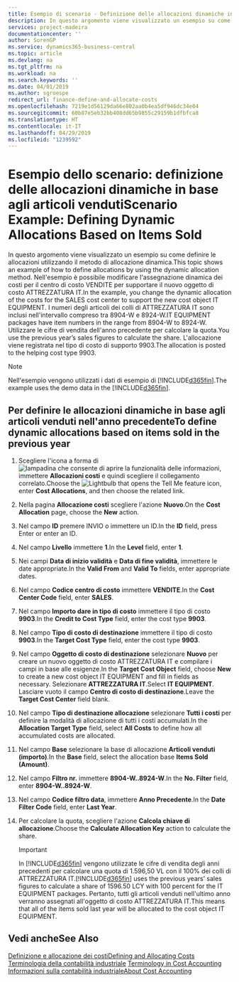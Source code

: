 ```yaml
---
title: Esempio di scenario - Definizione delle allocazioni dinamiche in base agli articoli venduti | Documenti Microsoft
description: In questo argomento viene visualizzato un esempio su come definire le allocazioni utilizzando il metodo di allocazione dinamica.
services: project-madeira
documentationcenter: ''
author: SorenGP
ms.service: dynamics365-business-central
ms.topic: article
ms.devlang: na
ms.tgt_pltfrm: na
ms.workload: na
ms.search.keywords: ''
ms.date: 04/01/2019
ms.author: sgroespe
redirect_url: finance-define-and-allocate-costs
ms.openlocfilehash: 7219e1d56129da66e802aa0b4ea5df946dc34e04
ms.sourcegitcommit: 60b87e5eb32bb408dd65b9855c29159b1dfbfca8
ms.translationtype: HT
ms.contentlocale: it-IT
ms.lasthandoff: 04/29/2019
ms.locfileid: "1239592"
---
```

# <a name="scenario-example-defining-dynamic-allocations-based-on-items-sold"></a><span data-ttu-id="8aaf8-103">Esempio dello scenario: definizione delle allocazioni dinamiche in base agli articoli venduti</span><span class="sxs-lookup"><span data-stu-id="8aaf8-103">Scenario Example: Defining Dynamic Allocations Based on Items Sold</span></span>
<span data-ttu-id="8aaf8-104">In questo argomento viene visualizzato un esempio su come definire le allocazioni utilizzando il metodo di allocazione dinamica.</span><span class="sxs-lookup"><span data-stu-id="8aaf8-104">This topic shows an example of how to define allocations by using the dynamic allocation method.</span></span> <span data-ttu-id="8aaf8-105">Nell'esempio è possibile modificare l'assegnazione dinamica dei costi per il centro di costo VENDITE per supportare il nuovo oggetto di costo ATTREZZATURA IT.</span><span class="sxs-lookup"><span data-stu-id="8aaf8-105">In the example, you change the dynamic allocation of the costs for the SALES cost center to support the new cost object IT EQUIPMENT.</span></span> <span data-ttu-id="8aaf8-106">I numeri degli articoli dei colli di ATTREZZATURA IT sono inclusi nell'intervallo compreso tra 8904-W e 8924-W.</span><span class="sxs-lookup"><span data-stu-id="8aaf8-106">IT EQUIPMENT packages have item numbers in the range from 8904-W to 8924-W.</span></span> <span data-ttu-id="8aaf8-107">Utilizzare le cifre di vendita dell'anno precedente per calcolare la quota.</span><span class="sxs-lookup"><span data-stu-id="8aaf8-107">You use the previous year’s sales figures to calculate the share.</span></span> <span data-ttu-id="8aaf8-108">L'allocazione viene registrata nel tipo di costo di supporto 9903.</span><span class="sxs-lookup"><span data-stu-id="8aaf8-108">The allocation is posted to the helping cost type 9903.</span></span>  

> [!NOTE]  
>  <span data-ttu-id="8aaf8-109">Nell'esempio vengono utilizzati i dati di esempio di [!INCLUDE[d365fin](includes/d365fin_md.md)].</span><span class="sxs-lookup"><span data-stu-id="8aaf8-109">The example uses the demo data in the [!INCLUDE[d365fin](includes/d365fin_md.md)].</span></span>  

## <a name="to-define-dynamic-allocations-based-on-items-sold-in-the-previous-year"></a><span data-ttu-id="8aaf8-110">Per definire le allocazioni dinamiche in base agli articoli venduti nell'anno precedente</span><span class="sxs-lookup"><span data-stu-id="8aaf8-110">To define dynamic allocations based on items sold in the previous year</span></span>  

1.  <span data-ttu-id="8aaf8-111">Scegliere l'icona a forma di ![lampadina che consente di aprire la funzionalità delle informazioni](media/ui-search/search_small.png "Informazioni sull'operazione che si desidera eseguire"), immettere **Allocazioni costi** e quindi scegliere il collegamento correlato.</span><span class="sxs-lookup"><span data-stu-id="8aaf8-111">Choose the ![Lightbulb that opens the Tell Me feature](media/ui-search/search_small.png "Tell me what you want to do") icon, enter **Cost Allocations**, and then choose the related link.</span></span>  
2.  <span data-ttu-id="8aaf8-112">Nella pagina **Allocazione costi** scegliere l'azione **Nuovo**.</span><span class="sxs-lookup"><span data-stu-id="8aaf8-112">On the **Cost Allocation** page, choose the **New** action.</span></span>  
3.  <span data-ttu-id="8aaf8-113">Nel campo **ID** premere INVIO o immettere un ID.</span><span class="sxs-lookup"><span data-stu-id="8aaf8-113">In the **ID** field, press Enter or enter an ID.</span></span>  
4.  <span data-ttu-id="8aaf8-114">Nel campo **Livello** immettere **1**.</span><span class="sxs-lookup"><span data-stu-id="8aaf8-114">In the **Level** field, enter **1**.</span></span>  
5.  <span data-ttu-id="8aaf8-115">Nei campi **Data di inizio validità** e **Data di fine validità**, immettere le date appropriate.</span><span class="sxs-lookup"><span data-stu-id="8aaf8-115">In the **Valid From** and **Valid To** fields, enter appropriate dates.</span></span>  
6.  <span data-ttu-id="8aaf8-116">Nel campo **Codice centro di costo** immettere **VENDITE**.</span><span class="sxs-lookup"><span data-stu-id="8aaf8-116">In the **Cost Center Code** field, enter **SALES**.</span></span>  
7.  <span data-ttu-id="8aaf8-117">Nel campo **Importo dare in tipo di costo** immettere il tipo di costo **9903**.</span><span class="sxs-lookup"><span data-stu-id="8aaf8-117">In the **Credit to Cost Type** field, enter the cost type **9903**.</span></span>  
8.  <span data-ttu-id="8aaf8-118">Nel campo **Tipo di costo di destinazione** immettere il tipo di costo **9903**.</span><span class="sxs-lookup"><span data-stu-id="8aaf8-118">In the **Target Cost Type** field, enter the cost type **9903**.</span></span>  
9. <span data-ttu-id="8aaf8-119">Nel campo **Oggetto di costo di destinazione** selezionare **Nuovo** per creare un nuovo oggetto di costo ATTREZZATURA IT e compilare i campi in base alle esigenze.</span><span class="sxs-lookup"><span data-stu-id="8aaf8-119">In the **Target Cost Object** field, choose **New** to create a new cost object IT EQUIPMENT and fill in fields as necessary.</span></span> <span data-ttu-id="8aaf8-120">Selezionare **ATTREZZATURA IT**.</span><span class="sxs-lookup"><span data-stu-id="8aaf8-120">Select **IT EQUIPMENT**.</span></span> <span data-ttu-id="8aaf8-121">Lasciare vuoto il campo **Centro di costo di destinazione**.</span><span class="sxs-lookup"><span data-stu-id="8aaf8-121">Leave the **Target Cost Center** field blank.</span></span>  
10. <span data-ttu-id="8aaf8-122">Nel campo **Tipo di destinazione allocazione** selezionare **Tutti i costi** per definire la modalità di allocazione di tutti i costi accumulati.</span><span class="sxs-lookup"><span data-stu-id="8aaf8-122">In the **Allocation Target Type** field, select **All Costs** to define how all accumulated costs are allocated.</span></span>  
11. <span data-ttu-id="8aaf8-123">Nel campo **Base** selezionare la base di allocazione **Articoli venduti (importo)**.</span><span class="sxs-lookup"><span data-stu-id="8aaf8-123">In the **Base** field, select the allocation base **Items Sold (Amount)**.</span></span>  
12. <span data-ttu-id="8aaf8-124">Nel campo **Filtro nr.** immettere **8904-W..8924-W**.</span><span class="sxs-lookup"><span data-stu-id="8aaf8-124">In the **No. Filter** field, enter **8904-W..8924-W**.</span></span>  
13. <span data-ttu-id="8aaf8-125">Nel campo **Codice filtro data**, immettere **Anno Precedente**.</span><span class="sxs-lookup"><span data-stu-id="8aaf8-125">In the **Date Filter Code** field, enter **Last Year**.</span></span>  
14. <span data-ttu-id="8aaf8-126">Per calcolare la quota, scegliere l'azione **Calcola chiave di allocazione**.</span><span class="sxs-lookup"><span data-stu-id="8aaf8-126">Choose the **Calculate Allocation Key** action to calculate the share.</span></span>  

    > [!IMPORTANT]  
    >  <span data-ttu-id="8aaf8-127">In [!INCLUDE[d365fin](includes/d365fin_md.md)] vengono utilizzate le cifre di vendita degli anni precedenti per calcolare una quota di 1.596,50 VL con il 100% dei colli di ATTREZZATURA IT.</span><span class="sxs-lookup"><span data-stu-id="8aaf8-127">[!INCLUDE[d365fin](includes/d365fin_md.md)] uses the previous years’ sales figures to calculate a share of 1596.50 LCY with 100 percent for the IT EQUIPMENT packages.</span></span> <span data-ttu-id="8aaf8-128">Pertanto, tutti gli articoli venduti nell'ultimo anno verranno assegnati all'oggetto di costo ATTREZZATURA IT.</span><span class="sxs-lookup"><span data-stu-id="8aaf8-128">This means that all of the items sold last year will be allocated to the cost object IT EQUIPMENT.</span></span>  

## <a name="see-also"></a><span data-ttu-id="8aaf8-129">Vedi anche</span><span class="sxs-lookup"><span data-stu-id="8aaf8-129">See Also</span></span>  
[<span data-ttu-id="8aaf8-130">Definizione e allocazione dei costi</span><span class="sxs-lookup"><span data-stu-id="8aaf8-130">Defining and Allocating Costs</span></span>](finance-define-and-allocate-costs.md)  
<span data-ttu-id="8aaf8-131">[Terminologia della contabilità industriale](finance-terminology-in-cost-accounting.md) </span><span class="sxs-lookup"><span data-stu-id="8aaf8-131">[Terminology in Cost Accounting](finance-terminology-in-cost-accounting.md) </span></span>  
[<span data-ttu-id="8aaf8-132">Informazioni sulla contabilità industriale</span><span class="sxs-lookup"><span data-stu-id="8aaf8-132">About Cost Accounting</span></span>](finance-about-cost-accounting.md)
